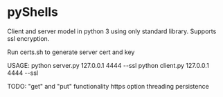 # pyShells
Client and server model in python 3 using only standard library. 
Supports ssl encryption.

Run certs.sh to generate server cert and key

USAGE: python server.py 127.0.0.1 4444 --ssl
       python client.py 127.0.0.1 4444 --ssl


TODO: 
"get" and "put" functionality
https option
threading
persistence
